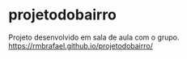 # projetodobairro
Projeto desenvolvido em sala de aula com o grupo.
https://rmbrafael.github.io/projetodobairro/

